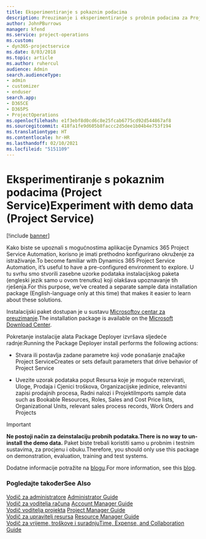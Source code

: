 ```yaml
---
title: Eksperimentiranje s pokaznim podacima
description: Preuzimanje i eksperimentiranje s probnim podacima za Project Service Automation.
author: JohnPBurrows
manager: kfend
ms.service: project-operations
ms.custom:
- dyn365-projectservice
ms.date: 8/03/2018
ms.topic: article
ms.author: ruhercul
audience: Admin
search.audienceType:
- admin
- customizer
- enduser
search.app:
- D365CE
- D365PS
- ProjectOperations
ms.openlocfilehash: e1f3ebf8d0cd6c8e25fcab6775cd92d544867af8
ms.sourcegitcommit: 418fa1fe9d605b8faccc2d5dee1b04b4e753f194
ms.translationtype: HT
ms.contentlocale: hr-HR
ms.lasthandoff: 02/10/2021
ms.locfileid: "5151109"
---
```

# <a name="experiment-with-demo-data-project-service"></a><span data-ttu-id="a48eb-103">Eksperimentiranje s pokaznim podacima (Project Service)</span><span class="sxs-lookup"><span data-stu-id="a48eb-103">Experiment with demo data (Project Service)</span></span>

[!include [banner](../includes/psa-now-project-operations.md)]

<span data-ttu-id="a48eb-104">Kako biste se upoznali s mogućnostima aplikacije Dynamics 365 Project Service Automation, korisno je imati prethodno konfigurirano okruženje za istraživanje.</span><span class="sxs-lookup"><span data-stu-id="a48eb-104">To become familiar with Dynamics 365 Project Service Automation, it’s useful to have a pre-configured environment to explore.</span></span> <span data-ttu-id="a48eb-105">U tu svrhu smo stvorili zasebne uzorke podataka instalacijskog paketa (engleski jezik samo u ovom trenutku) koji olakšava upoznavanje tih rješenja.</span><span class="sxs-lookup"><span data-stu-id="a48eb-105">For this purpose, we’ve created a separate sample data installation package (English-language only at this time) that makes it easier to learn about these solutions.</span></span> 

<span data-ttu-id="a48eb-106">Instalacijski paket dostupan je u sustavu [Microsoftov centar za preuzimanje](https://go.microsoft.com/fwlink/?linkid=859966).</span><span class="sxs-lookup"><span data-stu-id="a48eb-106">The installation package is available on the [Microsoft Download Center](https://go.microsoft.com/fwlink/?linkid=859966).</span></span>  

<span data-ttu-id="a48eb-107">Pokretanje instalacije alata Package Deployer izvršava sljedeće radnje:</span><span class="sxs-lookup"><span data-stu-id="a48eb-107">Running the Package Deployer install performs the following actions:</span></span> 
  
-   <span data-ttu-id="a48eb-108">Stvara ili postavlja zadane parametre koji vode ponašanje značajke Project Service</span><span class="sxs-lookup"><span data-stu-id="a48eb-108">Creates or sets default parameters that drive behavior of Project Service</span></span>  
  
-   <span data-ttu-id="a48eb-109">Uvezite uzorak podataka poput Resursa koje je moguće rezervirati, Uloge, Prodaja i Cjenici troškova, Organizacijske jedinice, relevantni zapisi prodajnih procesa, Radni nalozi i Projekti</span><span class="sxs-lookup"><span data-stu-id="a48eb-109">Imports sample data such as Bookable Resources, Roles, Sales and Cost Price lists, Organizational Units, relevant sales process records, Work Orders and Projects</span></span>    
  
> [!IMPORTANT]
> <span data-ttu-id="a48eb-110">**Ne postoji način za deinstalaciju probnih podataka.**</span><span class="sxs-lookup"><span data-stu-id="a48eb-110">**There is no way to un-install the demo data.**</span></span> <span data-ttu-id="a48eb-111">Paket biste trebali koristiti samo u probnim i testnim sustavima, za procjenu i obuku.</span><span class="sxs-lookup"><span data-stu-id="a48eb-111">Therefore, you should only use this package on demonstration, evaluation, training and test systems.</span></span>

<span data-ttu-id="a48eb-112">Dodatne informacije potražite na [blogu](https://blogs.msdn.microsoft.com/crm/2017/10/24/microsoft-dynamics-365-for-field-service-and-project-service-automation-sample-data).</span><span class="sxs-lookup"><span data-stu-id="a48eb-112">For more information, see this [blog](https://blogs.msdn.microsoft.com/crm/2017/10/24/microsoft-dynamics-365-for-field-service-and-project-service-automation-sample-data).</span></span>





  
### <a name="see-also"></a><span data-ttu-id="a48eb-113">Pogledajte također</span><span class="sxs-lookup"><span data-stu-id="a48eb-113">See Also</span></span>  
 <span data-ttu-id="a48eb-114">[Vodič za administratore](../psa/admin-guide.md) </span><span class="sxs-lookup"><span data-stu-id="a48eb-114">[Administrator Guide](../psa/admin-guide.md) </span></span>  
 <span data-ttu-id="a48eb-115">[Vodič za voditelja računa](../psa/account-manager-guide.md) </span><span class="sxs-lookup"><span data-stu-id="a48eb-115">[Account Manager Guide](../psa/account-manager-guide.md) </span></span>  
 <span data-ttu-id="a48eb-116">[Vodič voditelja projekta](../psa/project-manager-guide.md) </span><span class="sxs-lookup"><span data-stu-id="a48eb-116">[Project Manager Guide](../psa/project-manager-guide.md) </span></span>  
 <span data-ttu-id="a48eb-117">[Vodič za upravitelj resursa](../psa/resource-manager-guide.md) </span><span class="sxs-lookup"><span data-stu-id="a48eb-117">[Resource Manager Guide](../psa/resource-manager-guide.md) </span></span>  
 [<span data-ttu-id="a48eb-118">Vodič za vrijeme, troškove i suradnju</span><span class="sxs-lookup"><span data-stu-id="a48eb-118">Time, Expense, and Collaboration Guide</span></span>](../psa/time-expense-collaboration-guide.md)
